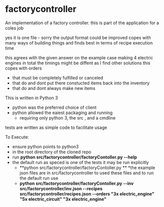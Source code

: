 # factorycontroller
An implementation of a factory controller. this is part of the application for a coles job

yes it is one file - sorry 
the output format could be improved
copes with many ways of building things and finds best in terms of recipe execution time
 
this agrees with the given answer on the example case making 4 electric engines in total 
the timings might be diffent as I find other solutions
this copes with orders 
* that must be completely fulfilled or canceled 
* that do and dont put there constucted items back into the inventory
* that do and dont always make new items

This is written in Python 3 
* python was the preferred choice of client
* python allowed the eaiest packaging and running 
     * requiring only python 3, the src , and a cmdline

tests are written as simple code to facilitate usage 

To Execute:
* ensure python points to python3 
* in the root directory of the cloned repo  
* run **python src/factorycontroller/factoryContoller.py --help**
* the default run as speced is one of the tests it may be run explicitly
    *  **python src/factorycontroller/factoryContoller.py **
*the example json files are in src/factorycontroller  to used these files and to run the default run use
    *   **python src/factorycontroller/factoryContoller.py --inv src/factorycontroller/inv.json --recipes src/factorycontroller/recipes.json --orders "3x electric_engine" "5x electric_circuit"  "3x electric_engine"**

